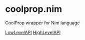 # coolprop.nim
CoolProp wrapper for Nim language


[LowLevelAPI](http://www.coolprop.org/coolprop/LowLevelAPI.html)
[HighLevelAPI](http://www.coolprop.org/coolprop/HighLevelAPI.html)

